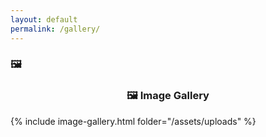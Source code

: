 ```yaml
---
layout: default
permalink: /gallery/
---
```

### 🖼️

### <center> <span class="icon_color"> 🖼️ </span> Image Gallery </center>

{% include image-gallery.html folder="/assets/uploads" %}